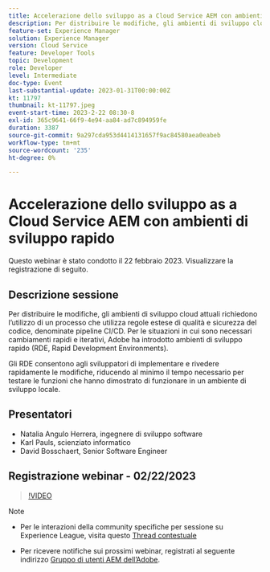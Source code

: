 ```yaml
---
title: Accelerazione dello sviluppo as a Cloud Service AEM con ambienti di sviluppo rapido
description: Per distribuire le modifiche, gli ambienti di sviluppo cloud attuali richiedono l’utilizzo di un processo che utilizza regole estese di qualità e sicurezza del codice, denominate pipeline CI/CD. Per le situazioni in cui sono necessarie modifiche rapide e iterative, Adobe ha introdotto gli ambienti di sviluppo rapido (RDE, Rapid Development Environments).Gli RDE consentono agli sviluppatori di implementare e rivedere rapidamente le modifiche, riducendo al minimo il tempo necessario per testare le funzioni che hanno dimostrato di funzionare in un ambiente di sviluppo locale.
feature-set: Experience Manager
solution: Experience Manager
version: Cloud Service
feature: Developer Tools
topic: Development
role: Developer
level: Intermediate
doc-type: Event
last-substantial-update: 2023-01-31T00:00:00Z
kt: 11797
thumbnail: kt-11797.jpeg
event-start-time: 2023-2-22 08:30-8
exl-id: 365c9641-66f9-4e94-aa84-ad7c894959fe
duration: 3387
source-git-commit: 9a297cda953d4414131657f9ac84580aea0eabeb
workflow-type: tm+mt
source-wordcount: '235'
ht-degree: 0%

---
```


# Accelerazione dello sviluppo as a Cloud Service AEM con ambienti di sviluppo rapido

Questo webinar è stato condotto il 22 febbraio 2023. Visualizzare la registrazione di seguito.

## Descrizione sessione

Per distribuire le modifiche, gli ambienti di sviluppo cloud attuali richiedono l’utilizzo di un processo che utilizza regole estese di qualità e sicurezza del codice, denominate pipeline CI/CD. Per le situazioni in cui sono necessari cambiamenti rapidi e iterativi, Adobe ha introdotto ambienti di sviluppo rapido (RDE, Rapid Development Environments).

Gli RDE consentono agli sviluppatori di implementare e rivedere rapidamente le modifiche, riducendo al minimo il tempo necessario per testare le funzioni che hanno dimostrato di funzionare in un ambiente di sviluppo locale.

## Presentatori

* Natalia Angulo Herrera, ingegnere di sviluppo software
* Karl Pauls, scienziato informatico
* David Bosschaert, Senior Software Engineer

## Registrazione webinar - 02/22/2023

>[!VIDEO](https://video.tv.adobe.com/v/3415876)

>[!NOTE]
>
>* Per le interazioni della community specifiche per sessione su Experience League, visita questo [Thread contestuale](http://bit.ly/3x1Cl8x)
>
>* Per ricevere notifiche sui prossimi webinar, registrati al seguente indirizzo [Gruppo di utenti AEM dell’Adobe](https://aem-augs.adobe.com/).
